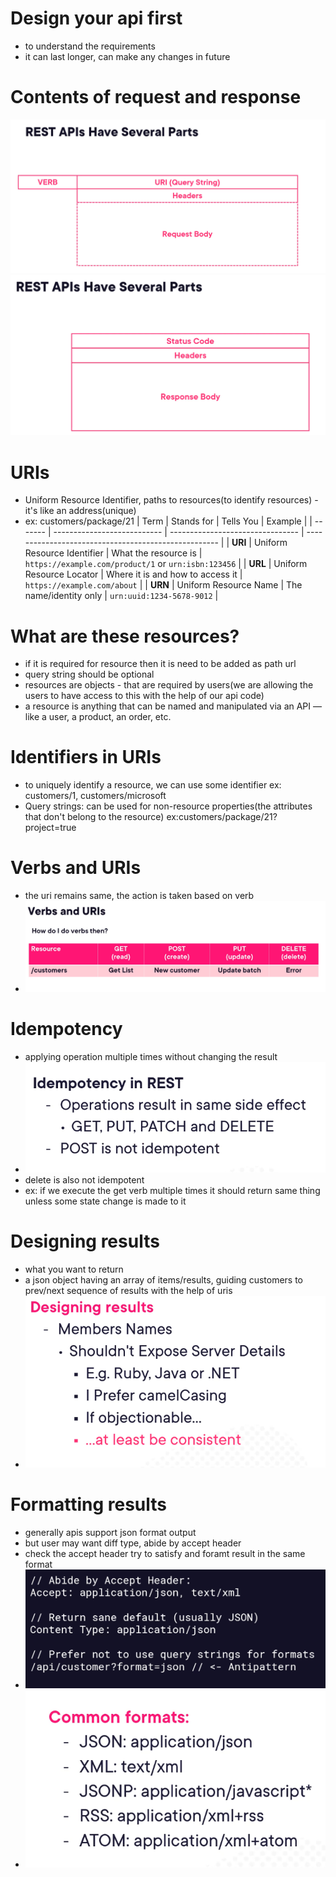 # Design your api first
- to understand the requirements
- it can last longer, can make any changes in future

# Contents of request and response
![alt text](image-7.png)
![alt text](image-8.png)

# URIs
- Uniform Resource Identifier, paths to resources(to identify resources) - it's like an address(unique)
- ex: customers/package/21
| Term    | Stands for                  | Tells You                        | Example                                              |
| ------- | --------------------------- | -------------------------------- | ---------------------------------------------------- |
| **URI** | Uniform Resource Identifier | What the resource is             | `https://example.com/product/1` or `urn:isbn:123456` |
| **URL** | Uniform Resource Locator    | Where it is and how to access it | `https://example.com/about`                          |
| **URN** | Uniform Resource Name       | The name/identity only           | `urn:uuid:1234-5678-9012`                            |

# What are these resources?
- if it is required for resource then it is need to be added as path url
- query string should be optional
- resources are objects - that are required by users(we are allowing the users to have access to this with the help of our api code)
- a resource is anything that can be named and manipulated via an API — like a user, a product, an order, etc.


# Identifiers in URIs
- to uniquely identify a resource, we can use some identifier ex: customers/1, customers/microsoft
- Query strings: can be used for non-resource properties(the attributes that don't belong to the resource) ex:customers/package/21?project=true

# Verbs and URIs
- the uri remains same, the action is taken based on verb
- ![alt text](image-9.png)

# Idempotency
- applying operation multiple times without changing the result
- ![alt text](image-10.png)
- delete is also not idempotent
- ex: if we execute the get verb multiple times it should return same thing unless some state change is made to it

# Designing results
- what you want to return
- a json object having an array of items/results, guiding customers to prev/next sequence of results with the help of uris
- ![alt text](image-11.png)

# Formatting results
- generally apis support json format output
- but user may want diff type, abide by accept header
- check the accept header try to satisfy and foramt result in the same format
- ![alt text](image-12.png)
- ![alt text](image-13.png)